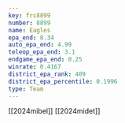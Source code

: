 ```yaml
---
key: frc8899
number: 8899
name: Eagles
epa_end: 8.34
auto_epa_end: 4.99
teleop_epa_end: 3.1
endgame_epa_end: 0.25
winrate: 0.4167
district_epa_rank: 409
district_epa_percentile: 0.1996
type: Team
---
```

[[2024mibel]]
[[2024midet]]

